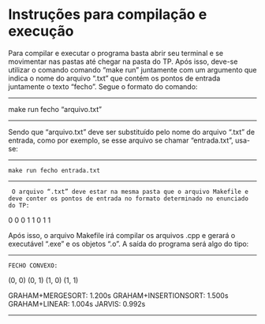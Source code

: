 # Instruções para compilação e execução

Para compilar e executar o programa basta abrir seu terminal e se movimentar nas pastas até chegar na pasta do TP. Após isso, deve-se utilizar o comando comando “make run” juntamente com um argumento que indica o nome do arquivo “.txt” que contém os pontos de entrada juntamente o texto “fecho”. Segue o formato do comando:
_____________________________________________________________________
make run fecho “arquivo.txt”
_____________________________________________________________________

Sendo que “arquivo.txt” deve ser substituído pelo nome do arquivo “.txt” de entrada, como por exemplo, se esse arquivo se chamar “entrada.txt”, usa-se:
_____________________________________________________________________
	make run fecho entrada.txt
_____________________________________________________________________
	 O arquivo “.txt” deve estar na mesma pasta que o arquivo Makefile e deve conter os pontos de entrada no formato determinado no enunciado do TP:
0 0
0 1
1 0
1 1

Após isso, o arquivo Makefile irá compilar os arquivos .cpp e gerará o executável “.exe” e os objetos “.o”.
A saída do programa será algo do tipo:
_____________________________________________________________________
	FECHO CONVEXO:
(0, 0)
(0, 1)
(1, 0)
(1, 1)

GRAHAM+MERGESORT: 1.200s
GRAHAM+INSERTIONSORT: 1.500s
GRAHAM+LINEAR: 1.004s
JARVIS: 0.992s	
_____________________________________________________________________
